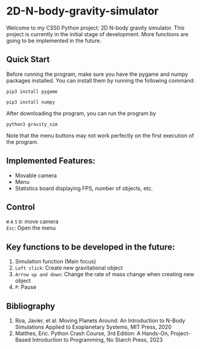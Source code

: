 # 2D-N-body-gravity-simulator
Welcome to my CS50 Python project: 2D N-body gravity simulator. This project is currently in the initial stage of development. More functions are going to be implemented in the future.

## Quick Start
Before running the program, make sure you have the pygame and numpy packages installed. You can install them by running the following command:
```
pip3 install pygame
```
```
pip3 install numpy
```
After downloading the program, you can run the program by
```
python3 gravity_sim
```
Note that the menu buttons may not work perfectly on the first execution of the program.

## Implemented Features:
* Movable camera
* Menu
* Statistics board displaying FPS, number of objects, etc.

## Control
`W` `A` `S` `D`: move camera\
`Esc`: Open the menu 

## Key functions to be developed in the future:
1. Simulation function (Main focus)
2. `Left click`: Create new gravitational object
3. `Arrow up and down`: Change the rate of mass change when creating new object
4. `P`: Pause


## Bibliography
1. Roa, Javier, et al. Moving Planets Around: An Introduction to N-Body Simulations Applied to Exoplanetary Systems, MIT Press, 2020
2. Matthes, Eric. Python Crash Course, 3rd Edition: A Hands-On, Project-Based Introduction to Programming, No Starch Press, 2023